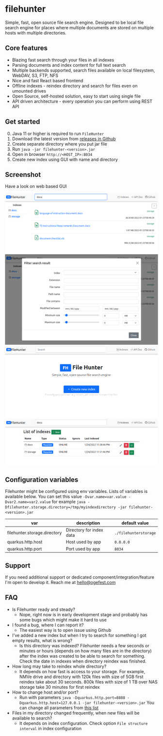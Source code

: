 # filehunter 

Simple, fast, open source file search engine. Designed to be local file search engine for places where multiple documents 
are stored on multiple hosts with multiple directories.

## Core features

- Blazing fast search through your files in all indexes
- Parsing documents and index content for full text search
- Multiple backends supported, search files available on local filesystem, WebDAV, S3, FTP, NFS
- Nice and fast React based frontend
- Offline indexes - reindex directory and search for files even on umounted drives
- Open Source, self-hosted solution, easy to start using single file
- API driven architecture - every operation you can perform using REST API

## Get started
0. Java 11 or higher is required to run `FileHunter`
1. Download the latest version from [releases in Github](https://github.com/Ogefest/filehunter/releases)
2. Create separate directory where you put jar file
3. Run `java -jar filehunter-<version>.jar`
4. Open in browser `http://<HOST_IP>:8034`
5. Create new index using GUI with name and directory

## Screenshot

Have a look on web based GUI

![screenshot](imgs/fh_search.png)
![screenshot](imgs/fh_filters.png)
![screenshot](imgs/fh_startup.png)
![screenshot](imgs/fh_indexes.png)



## Configuration variables
Filehunter might be configured using env variables. Lists of variables is available below. 
You can set this value `-Dvar.name=var.value -Dvar2.name=var2.value` for example 
`java -Dfilehunter.storage.directory=/tmp/myindexdirectory -jar filehunter-<version>.jar`


| var | description | default value|
|-----|-------------|---------------|
| filehunter.storage.directory | Directory for index data | `./filehunterstorage` |
| quarkus.http.host | Host used by app | `0.0.0.0` |
| quarkus.http.port | Port used by app | `8034` |


## Support

If you need additional support or dedicated component/integration/feature I'm open to develop
it. Reach me at hello@ogefest.com

## FAQ
- Is Filehunter ready and steady?
  - Nope, right now is in early development stage and probably has some bugs which might make it hard to use
- I found a bug, where I can report it?
  - The easiest way is to open issue using Github
- I've added a new index but when I try to search for something I got empty results, what is wrong?
  - Is this directory was indexed? Filehunter needs a few seconds or minutes or hours (depends on how many files are in the directory) after the index was created to be able to search for something. Check the date in indexes when directory reindex was finished.
- How long may take to reindex whole directory?
  - It depends on how fast is access to your storage. For example, NMVe drive and directory with 120k files with size of 5GB first reindex take about 30 seconds. 800k files with size of 1 TB over NAS storage take 30 minutes for first reindex
- How to change host and/or port?
  - Run with parameters `java -Dquarkus.http.port=8888 -Dquarkus.http.host=127.0.0.1 -jar filehunter-<version>.jar` You can change all parameters from [this list](https://quarkus.io/guides/all-config)
- Files in my directory changed frequently, when new files will be available to search?
  - It depends on index configuration. Check option `File structure interval` in index configuration


